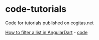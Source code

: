 # code-tutorials
Code for tutorials published on cogitas.net

[How to filter a list in AngularDart](http://cogitas.net/filter-list-angulardart/) - [code](https://github.com/freewheelnat/code-tutorials/tree/master/AngularDartFilterList)
